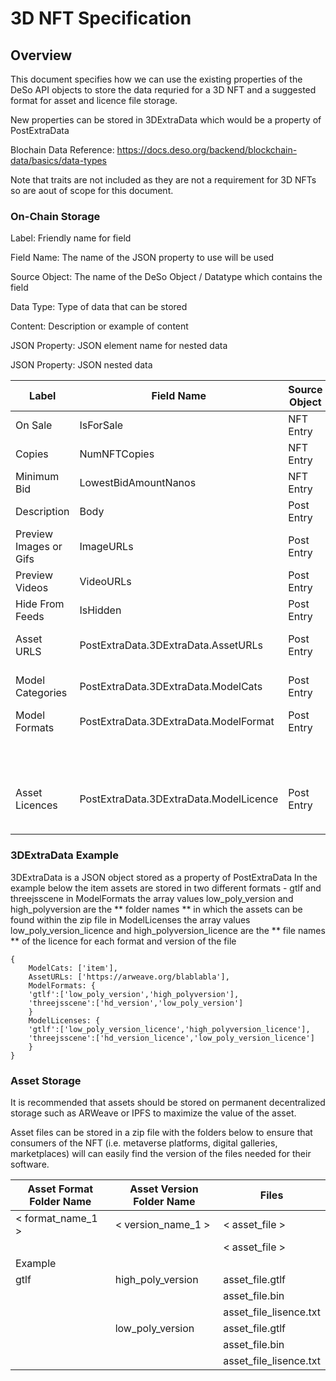 
# 3D NFT Specification 


## Overview

This document specifies how we can use the existing properties of the DeSo API objects to store the data requried for a 3D NFT and a suggested format for asset and licence file storage.

New properties can be stored in 3DExtraData which would be a property of PostExtraData

Blochain Data Reference: <https://docs.deso.org/backend/blockchain-data/basics/data-types>

Note that traits are not included as they are not a requirement for 3D NFTs so are aout of scope for this document.

### On-Chain Storage

Label: Friendly name for field

Field Name: The name of the JSON property to use will be used

Source Object: The name of the DeSo Object / Datatype which contains the field

Data Type: Type of data that can be stored

Content: Description or example of content

JSON Property: JSON element name for nested data

JSON Property: JSON nested data


| **Label**              | **Field Name**               | **Source Object** | **Data Type** | **JSON Property Name**                                                        | **JSON Element Content**                   |
|------------------------|------------------------------|-------------------|---------------|--------------------------------------------------------------------|----------------------------|
| On Sale                | IsForSale                    | NFT Entry         | bool          |                                                                    |                            |
| Copies                 | NumNFTCopies                 | NFT Entry         | int           |                                                                    |                            |
| Minimum Bid            | LowestBidAmountNanos         | NFT Entry         | int           |                                                                    |                            |
| Description            | Body                         | Post Entry          | text          |                                                                    |                            |
| Preview Images or Gifs | ImageURLs                    | Post Entry          | array/string  |                                                                    |                            |
| Preview Videos         | VideoURLs                    | Post Entry          | array/string  |                                                                    |                            |
| Hide From Feeds        | IsHidden                     | Post Entry          | bool          |                                                                    |                            |
| Asset URLS              | PostExtraData.3DExtraData.AssetURLs | Post Entry         | string/json array  | JSON array of URLs linking to downloadable zip on ARWeave, IPFS etc |                            |
| Model Categories         | PostExtraData.3DExtraData.ModelCats | Post Entry          | string/json array  | JSON array of categories such as item/scenery/avatar/scene/other                                    |                            |
| Model Formats          | PostExtraData.3DExtraData.ModelFormat | Post Entry          | string/json   | [&lt;format_name&gt;]                                                      | high_poly_foldername       |
|                        |                              |                   |               |                                                                    | low_poly_foldername        |
|                        |                              |                   |               | [&lt;format_name&gt;]                                                      | high_poly_foldername       |
|                        |                              |                   |               |                                                                    | low_poly_foldername        |
| Asset Licences         | PostExtraData.3DExtraData.ModelLicence | Post Entry         | string/json   | [&lt;format_name&gt;]                                                      | high_poly_licence_filename |
|                        |                              |                   |               |                                                                    | low_poly_licence_filename  |
|                        |                              |                   |               |                                                                    |                            |


### 3DExtraData Example

3DExtraData is a JSON object stored as a property of PostExtraData
In the example below the item assets are stored in two different formats - gtlf and threejsscene
in ModelFormats the array values low_poly_version and high_polyversion are the ** folder names ** in which the assets can be found within the zip file
in ModelLicenses the array values low_poly_version_licence and high_polyversion_licence are the ** file names ** of the licence for each format and version of the file

```
{
	ModelCats: ['item'],
	AssetURLs: ['https://arweave.org/blablabla'],
	ModelFormats: {
	'gtlf':['low_poly_version','high_polyversion'],
	'threejsscene':['hd_version','low_poly_version']
	}
	ModelLicenses: {
	'gtlf':['low_poly_version_licence','high_polyversion_licence'],
	'threejsscene':['hd_version_licence','low_poly_version_licence']
	}	
}
```
### Asset Storage

It is recommended that assets should be stored on permanent decentralized storage such as ARWeave or IPFS to maximize the value of the asset.

Asset files can be stored in a zip file with the folders below to ensure that consumers of the NFT (i.e. metaverse platforms, digital galleries, marketplaces) will can easily find the version of the files needed for their software.


| Asset Format Folder Name | Asset Version Folder Name | Files                  |
|--------------------------|-----------------------------|------------------------|
| < format_name_1 >  | < version_name_1 >     | < asset_file >   |
|                          |                             | < asset_file >   |
| Example                  |                             |                        |
| gtlf                     | high_poly_version           | asset_file.gtlf        |
|                          |                             | asset_file.bin         |
|                          |                             | asset_file_lisence.txt |
|                          | low_poly_version            | asset_file.gtlf        |
|                          |                             | asset_file.bin         |
|                          |                             | asset_file_lisence.txt |
